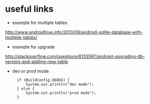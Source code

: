 useful links
====

* example for multiple tables

http://www.androidhive.info/2013/09/android-sqlite-database-with-multiple-tables/


* example for upgrade

http://stackoverflow.com/questions/8133597/android-upgrading-db-version-and-adding-new-table


* dev or prod mode

        if (BuildConfig.DEBUG) {
            System.out.println("dev mode");
        } else {
            System.out.println("prod mode");
        }

